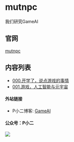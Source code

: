 # mutnpc

我们研究GameAI


## 官网

[mutnpc](https://mutnpc.com) 


## 内容列表

- [000.开学了，说点游戏的事情](https://mp.weixin.qq.com/s/xpGLBIWkaxo032cV7G8c3Q)
- [001.游戏，人工智能与元宇宙](https://mp.weixin.qq.com/s/cOTn2WpIU5ZM-guRY9kDmw)


#### 外站链接

- P小二博客: [GameAI](https://pxiaoer.blog/category/%e6%b8%b8%e6%88%8f%e5%bc%80%e5%8f%91/%e6%b8%b8%e6%88%8fai/)


#### 公众号：P小二

![](https://tva1.sinaimg.cn/large/00831rSTly1gcvj9w1tm8j309k09kt8n.jpg)


